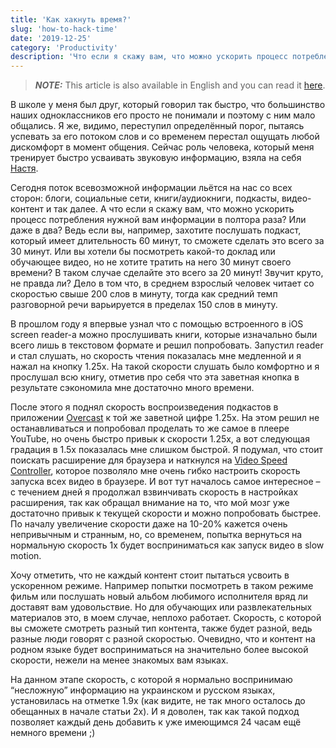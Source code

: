 ```yaml
---
title: 'Как хакнуть время?'
slug: 'how-to-hack-time'
date: '2019-12-25'
category: 'Productivity'
description: 'Что если я скажу вам, что можно ускорить процесс потребления нужной вам информации в полтора раза? Или даже в два?'
---
```


> **_NOTE:_** This article is also available in English and you can read it [here](/how-to-hack-time-en).

В школе у меня был друг, который говорил так быстро, что большинство наших одноклассников его просто не понимали и поэтому с ним мало общались. Я же, видимо, переступил определённый порог, пытаясь успевать за его потоком слов и со временем перестал ощущать любой дискомфорт в момент общения. Сейчас роль человека, который меня тренирует быстро усваивать звуковую информацию, взяла на себя [Настя](https://instagram.com/soul_constellation/).

Сегодня поток всевозможной информации льётся на нас со всех сторон: блоги, социальные сети, книги/аудиокниги, подкасты, видео-контент и так далее. А что если я скажу вам, что можно ускорить процесс потребления нужной вам информации в полтора раза? Или даже в два? Ведь если вы, например, захотите послушать подкаст, который имеет длительность 60 минут, то сможете сделать это всего за 30 минут. Или вы хотели бы посмотреть какой-то доклад или обучающее видео, но не хотите тратить на него 30 минут своего времени? В таком случае сделайте это всего за 20 минут! Звучит круто, не правда ли? Дело в том что, в среднем взрослый человек читает со скоростью свыше 200 слов в минуту, тогда как средний темп разговорной речи варьируется в пределах 150 слов в минуту.

В прошлом году я впервые узнал что с помощью встроенного в iOS screen reader-а можно прослушивать книги, которые изначально были всего лишь в текстовом формате и решил попробовать. Запустил reader и стал слушать, но скорость чтения показалась мне медленной и я нажал на кнопку 1.25x. На такой скорости слушать было комфортно и я прослушал всю книгу, отметив про себя что эта заветная кнопка в результате сэкономила мне достаточно много времени.

После этого я поднял скорость воспроизведения подкастов в приложении [Overcast](https://overcast.fm) к той же заветной цифре 1.25x. На этом решил не останавливаться и попробовал проделать то же самое в плеере YouTube, но очень быстро привык к скорости 1.25x, а вот следующая градация в 1.5x показалась мне слишком быстрой. Я подумал, что стоит поискать расширение для браузера и наткнулся на [Video Speed Controller](https://chrome.google.com/webstore/detail/video-speed-controller/nffaoalbilbmmfgbnbgppjihopabppdk), которое позволяло мне очень гибко настроить скорость запуска всех видео в браузере. И вот тут началось самое интересное – с течением дней я продолжал взвинчивать скорость в настройках расширения, так как обращал внимание на то, что мой мозг уже достаточно привык к текущей скорости и можно попробовать быстрее. По началу увеличение скорости даже на 10-20% кажется очень непривычным и странным, но, со временем, попытка вернуться на нормальную скорость 1х будет восприниматься как запуск видео в slow motion.

Хочу отметить, что не каждый контент стоит пытаться усвоить в ускоренном режиме. Например попытки посмотреть в таком режиме фильм или послушать новый альбом любимого исполнителя вряд ли доставят вам удовольствие. Но для обучающих или развлекательных материалов это, в моем случае, неплохо работает. Скорость, с которой вы сможете смотреть разный тип контента, также будет разной, ведь разные люди говорят с разной скоростью. Очевидно, что и контент на родном языке будет восприниматься на значительно более высокой скорости, нежели на менее знакомых вам языках.

На данном этапе скорость, с которой я нормально воспринимаю “несложную” информацию на украинском и русском языках, установилась на отметке 1.9х (как видите, не так много осталось до обещанных в начале статьи 2х). И я доволен, так как такой подход позволяет каждый день добавить к уже имеющимся 24 часам ещё немного времени ;)
